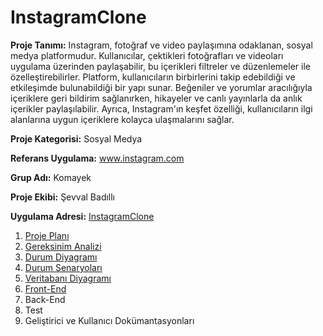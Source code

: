 # InstagramClone

**Proje Tanımı:** Instagram, fotoğraf ve video paylaşımına odaklanan, sosyal medya platformudur. Kullanıcılar, çektikleri fotoğrafları ve videoları uygulama üzerinden paylaşabilir, bu içerikleri filtreler ve düzenlemeler ile özelleştirebilirler. Platform, kullanıcıların birbirlerini takip edebildiği ve etkileşimde bulunabildiği bir yapı sunar. Beğeniler ve yorumlar aracılığıyla içeriklere geri bildirim sağlanırken, hikayeler ve canlı yayınlarla da anlık içerikler paylaşılabilir. Ayrıca, Instagram'ın keşfet özelliği, kullanıcıların ilgi alanlarına uygun içeriklere kolayca ulaşmalarını sağlar.

**Proje Kategorisi:** Sosyal Medya

**Referans Uygulama:** www.instagram.com

**Grup Adı:** Komayek

**Proje Ekibi:** Şevval Badıllı

**Uygulama Adresi:** [InstagramClone](https://youtu.be/0WmtfnquWkQ)


1. [Proje Planı](ProjePlani.md)
2. [Gereksinim Analizi](Gereksinimler.md)
3. [Durum Diyagramı](DurumDiyagrami.md)
4. [Durum Senaryoları](DurumSenaryolari.md)
5. [Veritabanı Diyagramı](VeritabaniDiyagrami.md)
6. [Front-End](https://youtu.be/0WmtfnquWkQ)
7. Back-End
8. Test
9. Geliştirici ve Kullanıcı Dokümantasyonları


